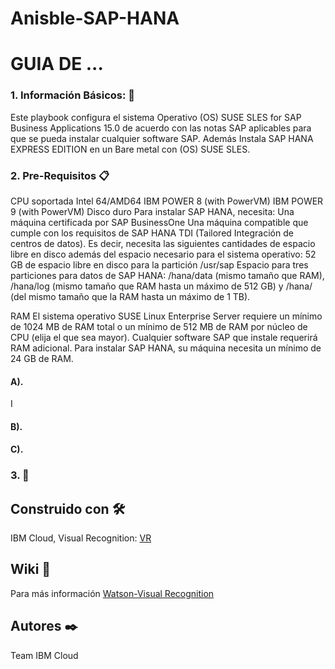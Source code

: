 # Anisble-SAP-HANA
# GUIA DE ...

### 1. Información Básicos: 📌
Este playbook configura el sistema Operativo (OS) SUSE SLES for SAP Business Applications 15.0 de acuerdo con las notas SAP aplicables para que se pueda instalar cualquier software SAP. Además Instala SAP HANA EXPRESS EDITION en un Bare metal con (OS) SUSE SLES.
### 2. Pre-Requisitos 📋

CPU soportada
Intel 64/AMD64
IBM POWER 8 (with PowerVM)
IBM POWER 9 (with PowerVM)
Disco duro
Para instalar SAP HANA, necesita:
Una máquina certificada por SAP BusinessOne
Una máquina compatible que cumple con los requisitos de SAP HANA TDI (Tailored
Integración de centros de datos). Es decir, necesita las siguientes cantidades de espacio libre en disco
además del espacio necesario para el sistema operativo:
52 GB de espacio libre en disco para la partición /usr/sap
Espacio para tres particiones para datos de SAP HANA: /hana/data (mismo tamaño que RAM),
/hana/log (mismo tamaño que RAM hasta un máximo de 512 GB) y /hana/ (del mismo tamaño que la RAM hasta un máximo de 1 TB).

RAM 
El sistema operativo SUSE Linux Enterprise Server requiere un mínimo de 1024 MB de RAM total o un mínimo de 512 MB de RAM por núcleo de CPU (elija el que sea mayor). Cualquier software SAP que instale requerirá RAM adicional. Para instalar SAP HANA, su máquina necesita un mínimo de 24 GB de RAM.

#### A).

I
#### B).



#### C).





### 3. 🚀

##  Construido con 🛠️
IBM Cloud, Visual Recognition: [VR](https://cloud.ibm.com/catalog/services/visual-recognition)



## Wiki 📖
Para más información [Watson-Visual Recognition](https://www.ibm.com/co-es/cloud/watson-visual-recognition)


## Autores ✒️
Team IBM Cloud



